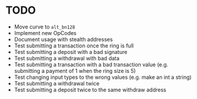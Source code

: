 # TODO

* Move curve to `alt_bn128`
* Implement new OpCodes 
* Document usage with stealth addresses
* Test submitting a transaction once the ring is full
* Test submitting a deposit with a bad signature
* Test submitting a withdrawal with bad data
* Test submitting a transaction with a bad transaction value (e.g. submitting a payment of 1 when the ring size is 5)
* Test changing input types to the wrong values (e.g. make an int a string)
* Test submitting a withdrawal twice
* Test submitting a deposit twice to the same withdraw address

